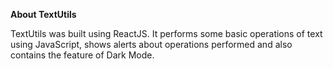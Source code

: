 **About TextUtils**

TextUtils was built using ReactJS. It performs some basic operations of text using JavaScript, shows alerts about operations performed and also contains the feature of Dark Mode.
